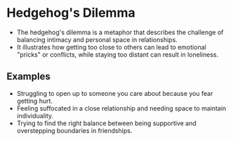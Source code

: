 # Hedgehog's Dilemma
- The hedgehog's dilemma is a metaphor that describes the challenge of balancing intimacy and personal space in relationships.
- It illustrates how getting too close to others can lead to emotional "pricks" or conflicts, while staying too distant can result in loneliness.

## Examples
- Struggling to open up to someone you care about because you fear getting hurt.
- Feeling suffocated in a close relationship and needing space to maintain individuality.
- Trying to find the right balance between being supportive and overstepping boundaries in friendships.